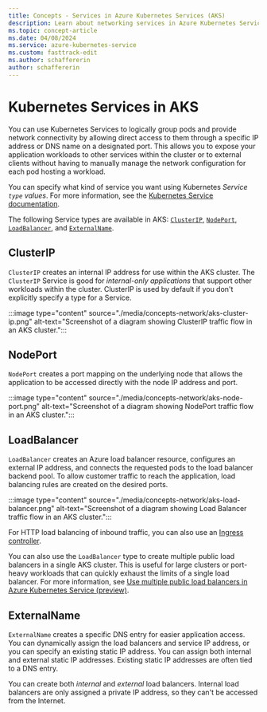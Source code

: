 ```yaml
---
title: Concepts - Services in Azure Kubernetes Services (AKS)
description: Learn about networking services in Azure Kubernetes Service (AKS), including what Kubernetes Services are and what types of services are available in AKS.
ms.topic: concept-article
ms.date: 04/08/2024
ms.service: azure-kubernetes-service
ms.custom: fasttrack-edit
ms.author: schaffererin
author: schaffererin
---
```


# Kubernetes Services in AKS

You can use Kubernetes Services to logically group pods and provide network connectivity by allowing direct access to them through a specific IP address or DNS name on a designated port. This allows you to expose your application workloads to other services within the cluster or to external clients without having to manually manage the network configuration for each pod hosting a workload.

You can specify what kind of service you want using Kubernetes *Service `type` values*. For more information, see the [Kubernetes Service documentation][service-types].

The following Service types are available in AKS: [`ClusterIP`](#clusterip), [`NodePort`](#nodeport), [`LoadBalancer`](#loadbalancer), and [`ExternalName`](#externalname).

## ClusterIP
  
`ClusterIP` creates an internal IP address for use within the AKS cluster. The `ClusterIP` Service is good for *internal-only applications* that support other workloads within the cluster. ClusterIP is used by default if you don't explicitly specify a type for a Service.

:::image type="content" source="./media/concepts-network/aks-cluster-ip.png" alt-text="Screenshot of a diagram showing ClusterIP traffic flow in an AKS cluster.":::

## NodePort

`NodePort` creates a port mapping on the underlying node that allows the application to be accessed directly with the node IP address and port.

:::image type="content" source="./media/concepts-network/aks-node-port.png" alt-text="Screenshot of a diagram showing NodePort traffic flow in an AKS cluster.":::

## LoadBalancer

`LoadBalancer` creates an Azure load balancer resource, configures an external IP address, and connects the requested pods to the load balancer backend pool. To allow customer traffic to reach the application, load balancing rules are created on the desired ports.

:::image type="content" source="./media/concepts-network/aks-load-balancer.png" alt-text="Screenshot of a diagram showing Load Balancer traffic flow in an AKS cluster.":::

For HTTP load balancing of inbound traffic, you can also use an [Ingress controller][ingress-controllers].

You can also use the `LoadBalancer` type to create multiple public load balancers in a single AKS cluster. This is useful for large clusters or port-heavy workloads that can quickly exhaust the limits of a single load balancer. For more information, see [Use multiple public load balancers in Azure Kubernetes Service (preview)](use-multiple-standard-load-balancer.md).

## ExternalName

`ExternalName` creates a specific DNS entry for easier application access. You can dynamically assign the load balancers and service IP address, or you can specify an existing static IP address. You can assign both internal and external static IP addresses. Existing static IP addresses are often tied to a DNS entry.

You can create both *internal* and *external* load balancers. Internal load balancers are only assigned a private IP address, so they can't be accessed from the Internet.

<!-- LINKS - External -->
[service-types]: https://kubernetes.io/docs/concepts/services-networking/service/#publishing-services-service-types

<!-- LINKS - Internal -->
[ingress-controllers]:concepts-network-ingress.md#ingress-controllers
